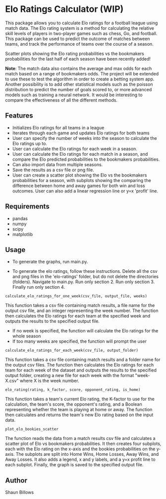 # Elo Ratings Calculator (WIP)

This package allows you to calculate Elo ratings for a football league using match data. The Elo rating system is a method for calculating the relative skill levels of players in two-player games such as chess, Go, and football. This package can be used to predict the outcome of matches between teams, and track the performance of teams over the course of a season.

Scatter plots showing the Elo rating probabilities vs the bookmakers probabilities for the last half of each season have been recently added!

**Note**: The match data also contains the average and max odds for each match based on a range of bookmakers odds. The project will be extended to use these to test the algorithm in order to create a betting system app. Another possibility is to add other statistical models such as the poisson distribution to predict the number of goals scored to, or more advanced models such as training a neural network. It would be interesting to compare the effectiveness of all the different methods.

## Features

- Initializes Elo ratings for all teams in a league
- Iterates through each game and updates Elo ratings for both teams
- User can specify the number of weeks into the season to calculate the Elo ratings up to.
- User can calculate the Elo ratings for each week in a season.
- User can calculate the Elo ratings for each match in a season, and compare the Elo predicted probabilities to the bookmakers probabilities.
- Can also import data from multiple seasons.
- Save the results as a csv file or png file.
- User can create a scatter plot showing the Elo vs the bookmakers probabilities for a season, with subplots showing the comparing the difference between home and away games for both win and loss outcomes. User can also add a linear regression line or y=x 'profit' line.

## Requirements

- pandas
- numpy
- scipy
- matplotlib

## Usage

- To generate the graphs, run main.py.

- To generate the elo ratings, follow these instructions. Delete all the csv and png files in the 'elo-ratings' folder, but do not delete the directories (folders). Navigate to main.py. Run only section 2. Run only section 3. Finally run only section 4.

```
calculate_elo_ratings_for_one_week(csv_file, output_file, weeks)
```

This function takes a csv file containing match results, a file name for the output csv file, and an integer representing the week number. The function then calculates the Elo ratings for each team at the specified week and outputs the results to the specified output file.

- If no week is specified, the function will calculate the Elo ratings for the whole season
- If too many weeks are specified, the function will prompt the user

```
calculate_elo_ratings_for_each_week(csv_file, output_folder)
```

This function takes a csv file containing match results and a folder name for the output csv files. The function then calculates the Elo ratings for each team for each week of the dataset and outputs the results to the specified output folder, creating a new file for each week with the format "week-X.csv" where X is the week number.

```
elo_rating(rating, k_factor, score, opponent_rating, is_home)
```

This function takes a team's current Elo rating, the K-factor to use for the calculation, the team's score, the opponent's rating, and a Boolean representing whether the team is playing at home or away. The function then calculates and returns the team's new Elo rating based on the input data.

```
plot_elo_bookies_scatter
```

The function reads the data from a match results csv file and calculates a scatter plot of Elo vs bookmakers probabilities. It then creates four subplots, each with the Elo rating on the x-axis and the bookies probabilities on the y-axis. The subplots are split into Home Wins, Home Losses, Away Wins, and Away Losses. It also adds a legend, x and y labels, and a y=x profit line to each subplot. Finally, the graph is saved to the specified output file.

## Author

Shaun Billows
